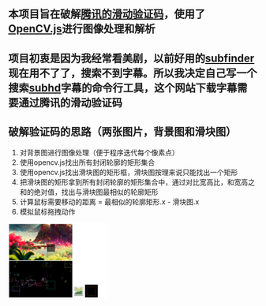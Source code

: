 ## 本项目旨在破解[腾讯的滑动验证码](https://007.qq.com/online.html)，使用了[OpenCV.js](https://docs.opencv.org/3.4/index.html)进行图像处理和解析

## 项目初衷是因为我经常看美剧，以前好用的[subfinder](https://github.com/ausaki/subfinder)现在用不了了，搜索不到字幕。所以我决定自己写一个搜索[subhd](https://subhd.tv/)字幕的命令行工具，这个网站下载字幕需要通过腾讯的滑动验证码


## 破解验证码的思路（两张图片，背景图和滑块图）
1. 对背景图进行图像处理（便于程序迭代每个像素点）
2. 使用opencv.js找出所有封闭轮廓的矩形集合
3. 使用opencv.js找出滑块图的矩形框，滑块图按理来说只能找出一个矩形
4. 把滑块图的矩形拿到所有封闭轮廓的矩形集合中，通过对比宽高比，和宽高之和的绝对值，找出与滑块图最相似的轮廓矩形
5. 计算鼠标需要移动的距离 = 最相似的轮廓矩形.x - 滑块图.x
6. 模拟鼠标拖拽动作


<img src="./demo/demo.png" alt="demo" style="width:200px;"/>
